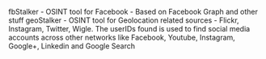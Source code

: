 fbStalker - OSINT tool for Facebook - Based on Facebook Graph and other stuff
geoStalker - OSINT tool for Geolocation related sources - Flickr, Instagram, Twitter, Wigle. The userIDs found is used to find social media accounts across other networks like Facebook, Youtube, Instagram, Google+, Linkedin and Google Search
